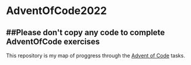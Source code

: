 # AdventOfCode2022
##Please don't copy any code to complete AdventOfCode exercises
---------------------------------------------

This repository is my map of proggress through the [Advent of Code](https://adventofcode.com/) tasks.
